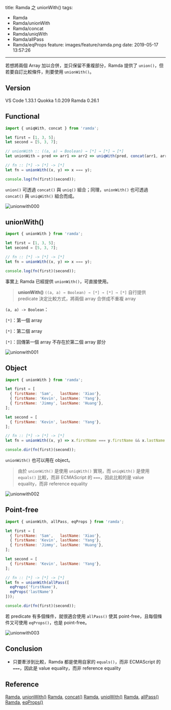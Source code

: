 title: Ramda 之 unionWith()
tags:
  - Ramda
  - Ramda/unionWith
  - Ramda/concat
  - Ramda/uniqWith
  - Ramda/allPass
  - Ramda/eqProps
feature: images/feature/ramda.png
date: 2019-05-17 13:57:26
---
若想將兩個 Array 加以合併，並只保留不重複部分，Ramda 提供了 `union()`，但若要自訂比較條件，則要使用 `unionWith()`。

<!-- more -->

## Version

VS Code 1.33.1
Quokka 1.0.209
Ramda 0.26.1

## Functional

```javascript
import { uniqWith, concat } from 'ramda';

let first = [1, 3, 5];
let second = [5, 3, 7];

// unionWith :: ((a, a) → Boolean) → [*] → [*] → [*]
let unionWith = pred => arr1 => arr2 => uniqWith(pred, concat(arr1, arr2));

// fn :: [*] -> [*] -> [*]
let fn = unionWith((x, y) => x === y);

console.log(fn(first)(second));
```

`union()` 可透過 `concat()` 與 `uniq()` 組合；同理，`unionWith()` 也可透過 `concat()` 與 `uniqWith()` 組合而成。

![unionwith000](/images/ramda/unionwith/unionwith000.png)

## unionWith()

```javascript
import { unionWith } from 'ramda';

let first = [1, 3, 5];
let second = [5, 3, 7];

// fn :: [*] -> [*] -> [*]
let fn = unionWith((x, y) => x === y);

console.log(fn(first)(second));
```

事實上 Ramda 已經提供 `unionWith()`，可直接使用。

> **unionWith()**
> `((a, a) → Boolean) → [*] → [*] → [*]`
> 自行提供 predicate 決定比較方式，將兩個 array 合併成不重複 array

`(a, a) -> Boolean`：

`[*]`：第一個 array

`[*]`：第二個 array

`[*]`：回傳第一個 array 不存在於第二個 array 部分

![unionwith001](/images/ramda/unionwith/unionwith001.png)

## Object

```javascript
import { unionWith } from 'ramda';

let first = [
  { firstName: 'Sam',   lastName: 'Xiao'},
  { firstName: 'Kevin', lastName: 'Yang'},
  { firstName: 'Jimmy', lastName: 'Huang'},
];

let second = [
  { firstName: 'Kevin', lastName: 'Yang'},
];

// fn :: [*] -> [*] -> [*]
let fn = unionWith((x, y) => x.firstName === y.firstName && x.lastName === y.lastName);

console.dir(fn(first)(second));
```

`unionWith()` 也可以用在 object。

> 由於 `unionWith()` 是使用 `uniqWith()` 實現，而 `uniqWith()` 是使用 `equals()` 比較，而非 ECMAScript 的 `===`，因此比較的是 value equality，而非 reference equality

![unionwith002](/images/ramda/unionwith/unionwith002.png)

## Point-free

```javascript
import { unionWith, allPass, eqProps } from 'ramda';

let first = [
  { firstName: 'Sam',   lastName: 'Xiao'},
  { firstName: 'Kevin', lastName: 'Yang'},
  { firstName: 'Jimmy', lastName: 'Huang'},
];

let second = [
  { firstName: 'Kevin', lastName: 'Yang'},
];

// fn :: [*] -> [*] -> [*]
let fn = unionWith(allPass([
  eqProps('firstName'),
  eqProps('lastName')
]));

console.dir(fn(first)(second));
```

若 predicate 有多個條件，就很適合使用 `allPass()` 使其 point-free，且每個條件又可使用 `eqProps()`，也是 point-free。

![unionwith003](/images/ramda/unionwith/unionwith003.png)

## Conclusion

* 只要牽涉到比較，Ramda 都是使用自家的 `equals()`，而非 ECMAScript 的 `===`，因此是 value equality，而非 reference equality

## Reference

[Ramda](https://ramdajs.com), [unionWith()](https://ramdajs.com/docs/#unionWith)
[Ramda](https://ramdajs.com), [concat()](https://ramdajs.com/docs/#concat)
[Ramda](https://ramdajs.com), [uniqWith()](https://ramdajs.com/docs/#uniqWith)
[Ramda](https://ramdajs.com), [allPass()](https://ramdajs.com/docs/#allPass)
[Ramda](https://ramdajs.com), [eqProps()](https://ramdajs.com/docs/#eqProps)

